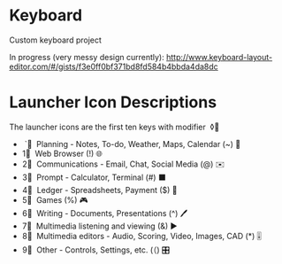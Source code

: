 # Keyboard
Custom keyboard project

In progress (very messy design currently): <http://www.keyboard-layout-editor.com/#/gists/f3e0ff0bf371bd8fd584b4bbda4da8dc>

# Launcher Icon Descriptions

The launcher icons are the first ten keys with modifier &nbsp;◊⃣

- &nbsp;\`⃣&nbsp; Planning - Notes, To-do, Weather, Maps, Calendar (~) 📓
- 1⃣&nbsp; Web Browser (!) 🌐
- 2⃣&nbsp; Communications - Email, Chat, Social Media (@) ✉️
- 3⃣&nbsp; Prompt - Calculator, Terminal (#) ⬛
- 4⃣&nbsp; Ledger - Spreadsheets, Payment ($) 📒
- 5⃣&nbsp; Games (%) 🎮
- 6⃣&nbsp; Writing - Documents, Presentations (^) 🖊️
- 7⃣&nbsp; Multimedia listening and viewing (&) ▶️
- 8⃣&nbsp; Multimedia editors - Audio, Scoring, Video, Images, CAD (*) 🎚️
- 9⃣&nbsp; Other - Controls, Settings, etc. (（) 🎛️
